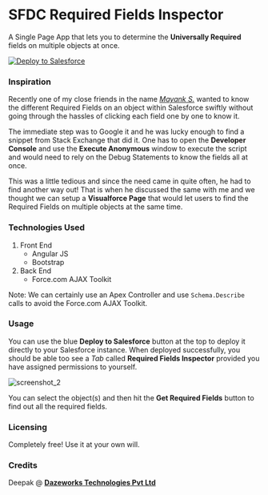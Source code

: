 # SFDC Required Fields Inspector

A Single Page App that lets you to determine the **Universally Required** fields on multiple objects at once.

<a href="https://githubsfdeploy.herokuapp.com?owner=Deepak-K-Anand&repo=SFDC-Required-Fields-Inspector">
  <img alt="Deploy to Salesforce"
       src="https://raw.githubusercontent.com/afawcett/githubsfdeploy/master/src/main/webapp/resources/img/deploy.png">
</a>

### Inspiration
Recently one of my close friends in the name [*Mayank S.*](https://twitter.com/sriv_mayank) wanted to know the different Required Fields on an object within Salesforce swiftly without going through the hassles of clicking each field one by one to know it.

The immediate step was to Google it and he was lucky enough to find a snippet from Stack Exchange that did it. One has to open the **Developer Console** and use the **Execute Anonymous** window to execute the script and would need to rely on the Debug Statements to know the fields all at once.

This was a little tedious and since the need came in quite often, he had to find another way out! That is when he discussed the same with me and we thought we can setup a **Visualforce Page** that would let users to find the Required Fields on multiple objects at the same time.

### Technologies Used
1.  Front End
    * Angular JS
    * Bootstrap
2.  Back End
    * Force.com AJAX Toolkit

Note: We can certainly use an Apex Controller and use `Schema.Describe` calls to avoid the Force.com AJAX Toolkit. 

### Usage
You can use the blue **Deploy to Salesforce** button at the top to deploy it directly to your Salesforce instance. When deployed successfully, you should be able too see a *Tab* called **Required Fields Inspector** provided you have assigned permissions to yourself.

![screenshot_2](https://cloud.githubusercontent.com/assets/3683725/14049740/345fa41a-f2dd-11e5-9243-0034689050a0.png)

You can select the object(s) and then hit the **Get Required Fields** button to find out all the required fields.

### Licensing
Completely free! Use it at your own will.

### Credits
Deepak @ [**Dazeworks Technologies Pvt Ltd**](http://dazeworks.com/)
